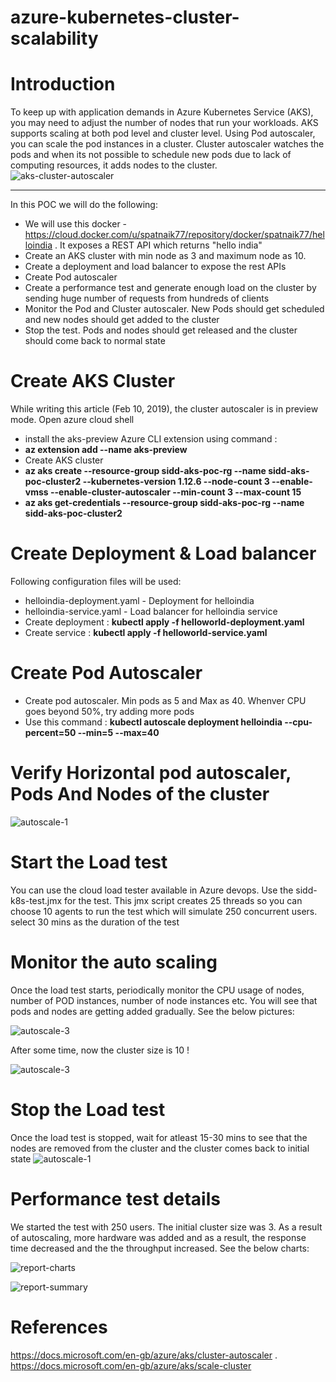 # azure-kubernetes-cluster-scalability
# Introduction
To keep up with application demands in Azure Kubernetes Service (AKS), you may need to adjust the number of nodes that run your workloads. AKS supports scaling at both pod level and cluster level. Using Pod autoscaler, you can scale the pod instances in a cluster. Cluster autoscaler watches the pods and when its not possible to schedule new pods due to lack of computing resources, it adds nodes to the cluster.<br>
![aks-cluster-autoscaler](https://github.com/spatnaik77/azure-kubernetes-cluster-scalability/blob/master/diagrams/aks-cluster-autoscaler.png)
<hr>
In this POC we will do the following:

* We will use this docker - https://cloud.docker.com/u/spatnaik77/repository/docker/spatnaik77/helloindia . It exposes a REST API which returns "hello india"
* Create an AKS cluster with min node as 3 and maximum node as 10. 
* Create a deployment and load balancer to expose the rest APIs
* Create Pod autoscaler
* Create a performance test and generate enough load on the cluster by sending huge number of requests from hundreds of clients
* Monitor the Pod and Cluster autoscaler. New Pods should get scheduled and new nodes should get added to the cluster
* Stop the test. Pods and nodes should get released and the cluster should come back to normal state

# Create AKS Cluster
While writing this article (Feb 10, 2019), the cluster autoscaler is in preview mode.
Open azure cloud shell <br>
* install the aks-preview Azure CLI extension using command : <br>
* <b>az extension add --name aks-preview</b> <br>
* Create AKS cluster <br>
* <b> az aks create --resource-group sidd-aks-poc-rg --name sidd-aks-poc-cluster2 --kubernetes-version 1.12.6 --node-count 3 --enable-vmss --enable-cluster-autoscaler --min-count 3 --max-count 15 </b> <br>
* <b> az aks get-credentials --resource-group sidd-aks-poc-rg --name sidd-aks-poc-cluster2 </b> <br>

# Create Deployment & Load balancer
Following configuration files will be used:
* helloindia-deployment.yaml - Deployment for helloindia
* helloindia-service.yaml - Load balancer for helloindia service
* Create deployment :   <b>kubectl apply -f helloworld-deployment.yaml</b>
* Create service : <b>kubectl apply -f helloworld-service.yaml</b>

# Create Pod Autoscaler
* Create pod autoscaler. Min pods as 5 and Max as 40. Whenver CPU goes beyond 50%, try adding more pods
* Use this command :  <b>kubectl autoscale deployment helloindia --cpu-percent=50 --min=5 --max=40 </b>

# Verify Horizontal pod autoscaler, Pods And Nodes of the cluster
![autoscale-1](https://github.com/spatnaik77/azure-kubernetes-cluster-scalability/blob/master/diagrams/autoscale-1.png)

# Start the Load test
You can use the cloud load tester available in Azure devops. Use the sidd-k8s-test.jmx for the test. This jmx script creates 25 threads so you can choose 10 agents to run the test which will simulate 250 concurrent users. select 30 mins as the duration of the test

# Monitor the auto scaling
Once the load test starts, periodically monitor the CPU usage of nodes, number of POD instances, number of node instances etc. You will see that pods and nodes are getting added gradually. See the below pictures:

![autoscale-3](https://github.com/spatnaik77/azure-kubernetes-cluster-scalability/blob/master/diagrams/autoscale-2.png)

After some time, now the cluster size is 10 ! <br>

![autoscale-3](https://github.com/spatnaik77/azure-kubernetes-cluster-scalability/blob/master/diagrams/autoscale-3.png)

# Stop the Load test
Once the load test is stopped, wait for atleast 15-30 mins to see that the nodes are removed from the cluster and the cluster comes back to initial state
![autoscale-1](https://github.com/spatnaik77/azure-kubernetes-cluster-scalability/blob/master/diagrams/autoscale-1.png)

# Performance test details
We started the test with 250 users. The initial cluster size was 3. As a result of autoscaling, more hardware was added and as a result, the response time decreased and the the throughput increased. See the below charts:

![report-charts](https://github.com/spatnaik77/azure-kubernetes-cluster-scalability/blob/master/diagrams/report-charts.png)

![report-summary](https://github.com/spatnaik77/azure-kubernetes-cluster-scalability/blob/master/diagrams/report-summary.png)

# References
https://docs.microsoft.com/en-gb/azure/aks/cluster-autoscaler .  <br>
https://docs.microsoft.com/en-gb/azure/aks/scale-cluster
